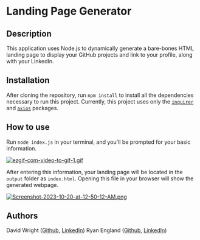 # Landing Page Generator

## Description

This application uses Node.js to dynamically generate a bare-bones HTML landing page to display your GitHub projects and link to your profile, along with your LinkedIn.

## Installation

After cloning the repository, run `npm install` to install all the dependencies necessary to run this project. Currently, this project uses only the [`inquirer`](https://www.npmjs.com/package/inquirer/v/8.2.4#answers) and [`axios`](https://www.npmjs.com/package/axios) packages.

## How to use

Run `node index.js` in your terminal, and you'll be prompted for your basic information.

[![ezgif-com-video-to-gif-1.gif](https://i.postimg.cc/0Qvv8Chx/ezgif-com-video-to-gif-1.gif)](https://postimg.cc/ns3g2qHw)

After entering this information, your landing page will be located in the `output` folder as `index.html`. Opening this file in your browser will show the generated webpage.

[![Screenshot-2023-10-20-at-12-50-12-AM.png](https://i.postimg.cc/d3DxvkQw/Screenshot-2023-10-20-at-12-50-12-AM.png)](https://postimg.cc/N2q4k0rz)

## Authors

David Wright ([Github](https://github.com/d-a-v-i-d-w-r-i-g-h-t), [LinkedIn](https://www.linkedin.com/in/davidspencerwright/))
Ryan England ([Github](https://github.com/stellyes), [LinkedIn](https://www.linkedin.com/in/ryan-england-4909b3291/))
